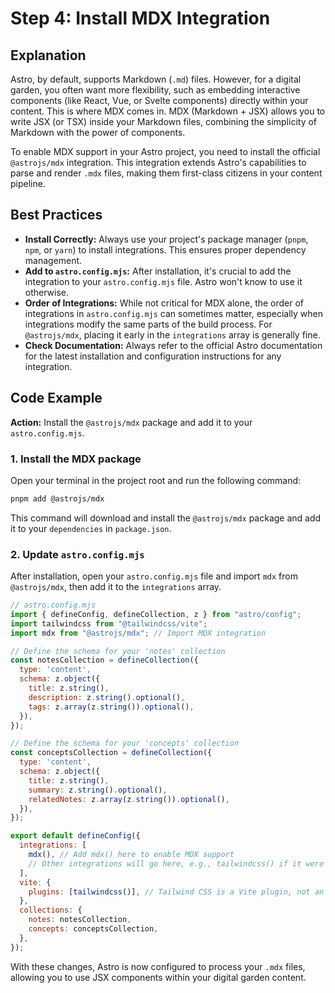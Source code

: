 # Step 4: Install MDX Integration

## Explanation

Astro, by default, supports Markdown (`.md`) files. However, for a digital garden, you often want more flexibility, such as embedding interactive components (like React, Vue, or Svelte components) directly within your content. This is where MDX comes in. MDX (Markdown + JSX) allows you to write JSX (or TSX) inside your Markdown files, combining the simplicity of Markdown with the power of components.

To enable MDX support in your Astro project, you need to install the official `@astrojs/mdx` integration. This integration extends Astro's capabilities to parse and render `.mdx` files, making them first-class citizens in your content pipeline.

## Best Practices

*   **Install Correctly:** Always use your project's package manager (`pnpm`, `npm`, or `yarn`) to install integrations. This ensures proper dependency management.
*   **Add to `astro.config.mjs`:** After installation, it's crucial to add the integration to your `astro.config.mjs` file. Astro won't know to use it otherwise.
*   **Order of Integrations:** While not critical for MDX alone, the order of integrations in `astro.config.mjs` can sometimes matter, especially when integrations modify the same parts of the build process. For `@astrojs/mdx`, placing it early in the `integrations` array is generally fine.
*   **Check Documentation:** Always refer to the official Astro documentation for the latest installation and configuration instructions for any integration.

## Code Example

**Action:** Install the `@astrojs/mdx` package and add it to your `astro.config.mjs`.

### 1. Install the MDX package

Open your terminal in the project root and run the following command:

```bash
pnpm add @astrojs/mdx
```

This command will download and install the `@astrojs/mdx` package and add it to your `dependencies` in `package.json`.

### 2. Update `astro.config.mjs`

After installation, open your `astro.config.mjs` file and import `mdx` from `@astrojs/mdx`, then add it to the `integrations` array.

```javascript
// astro.config.mjs
import { defineConfig, defineCollection, z } from "astro/config";
import tailwindcss from "@tailwindcss/vite";
import mdx from "@astrojs/mdx"; // Import MDX integration

// Define the schema for your 'notes' collection
const notesCollection = defineCollection({
  type: 'content',
  schema: z.object({
    title: z.string(),
    description: z.string().optional(),
    tags: z.array(z.string()).optional(),
  }),
});

// Define the schema for your 'concepts' collection
const conceptsCollection = defineCollection({
  type: 'content',
  schema: z.object({
    title: z.string(),
    summary: z.string().optional(),
    relatedNotes: z.array(z.string()).optional(),
  }),
});

export default defineConfig({
  integrations: [
    mdx(), // Add mdx() here to enable MDX support
    // Other integrations will go here, e.g., tailwindcss() if it were an Astro integration
  ],
  vite: {
    plugins: [tailwindcss()], // Tailwind CSS is a Vite plugin, not an Astro integration
  },
  collections: {
    notes: notesCollection,
    concepts: conceptsCollection,
  },
});
```

With these changes, Astro is now configured to process your `.mdx` files, allowing you to use JSX components within your digital garden content.